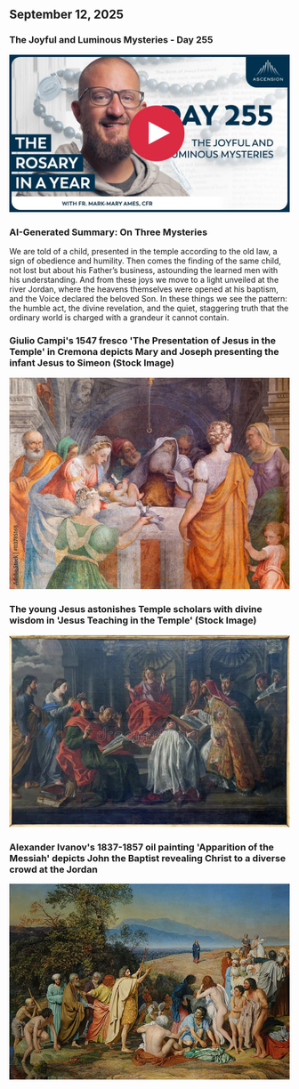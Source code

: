 ## September 12, 2025

### The Joyful and Luminous Mysteries - Day 255

[![The Joyful and Luminous Mysteries](/September/jpgs/Day255.jpg)](https://youtu.be/uD9ZMm6jQqE "The Joyful and Luminous Mysteries")

### AI-Generated Summary: On Three Mysteries

We are told of a child, presented in the temple according to the old law, a sign of obedience and humility. Then comes the finding of the same child, not lost but about his Father’s business, astounding the learned men with his understanding. And from these joys we move to a light unveiled at the river Jordan, where the heavens themselves were opened at his baptism, and the Voice declared the beloved Son. In these things we see the pattern: the humble act, the divine revelation, and the quiet, staggering truth that the ordinary world is charged with a grandeur it cannot contain.

### Giulio Campi's 1547 fresco 'The Presentation of Jesus in the Temple' in Cremona depicts Mary and Joseph presenting the infant Jesus to Simeon (Stock Image)

[![Giulio Campi's 1547 fresco 'The Presentation of Jesus in the Temple' in Cremona depicts Mary and Joseph presenting the infant Jesus to Simeon](September/jpgs/PresentationinTemple_exJreHA5.jpg)](https://stock.adobe.com/in/images/cremona-italy-may-24-2016-the-fresco-of-presentation-in-the-temple-in-chiesa-di-santa-rita-by-giulio-campi-1547/113785168 "Giulio Campi's 1547 fresco 'The Presentation of Jesus in the Temple' in Cremona depicts Mary and Joseph presenting the infant Jesus to Simeon")

### The young Jesus astonishes Temple scholars with divine wisdom in 'Jesus Teaching in the Temple' (Stock Image)

[![The young Jesus astonishes Temple scholars with divine wisdom in 'Jesus Teaching in the Temple'](September/jpgs/BrusselsFindingJesus_gQHQbnDe.jpg)](https://thumbs.dreamstime.com/b/brussels-jesus-age-12-teaching-temple-27777664.jpg "The young Jesus astonishes Temple scholars with divine wisdom in 'Jesus Teaching in the Temple'")

### Alexander Ivanov's 1837-1857 oil painting 'Apparition of the Messiah' depicts John the Baptist revealing Christ to a diverse crowd at the Jordan

[![Alexander Ivanov's 1837-1857 oil painting 'Apparition of the Messiah' depicts John the Baptist revealing Christ to a diverse crowd at the Jordan](September/jpgs/Apparition_Bm8LxpXw.jpg)](https://upload.wikimedia.org/wikipedia/commons/thumb/9/9e/%D0%90%D0%BB%D0%B5%D0%BA%D1%81%D0%B0%D0%BD%D0%B4%D1%80_%D0%90%D0%BD%D0%B4%D1%80%D0%B5%D0%B5%D0%B2%D0%B8%D1%87_%D0%98%D0%B2%D0%B0%D0%BD%D0%BE%D0%B2_-_%D0%AF%D0%B2%D0%BB%D0%B5%D0%BD%D0%B8%D0%B5_%D0%A5%D1%80%D0%B8%D1%81%D1%82%D0%B0_%D0%BD%D0%B0%D1%80%D0%BE%D0%B4%D1%83_%28%D0%AF%D0%B2%D0%BB%D0%B5%D0%BD%D0%B8%D0%B5_%D0%9C%D0%B5%D1%81%D1%81%D0%B8%D0%B8%29_-_Google_Art_Project.jpg/960px-%D0%90%D0%BB%D0%B5%D0%BA%D1%81%D0%B0%D0%BD%D0%B4%D1%80_%D0%90%D0%BD%D0%B4%D1%80%D0%B5%D0%B5%D0%B2%D0%B8%D1%87_%D0%98%D0%B2%D0%B0%D0%BD%D0%BE%D0%B2_-_%D0%AF%D0%B2%D0%BB%D0%B5%D0%BD%D0%B8%D0%B5_%D0%A5%D1%80%D0%B8%D1%81%D1%82%D0%B0_%D0%BD%D0%B0%D1%80%D0%BE%D0%B4%D1%83_%28%D0%AF%D0%B2%D0%BB%D0%B5%D0%BD%D0%B8%D0%B5_%D0%9C%D0%B5%D1%81%D1%81%D0%B8%D0%B8%29_-_Google_Art_Project.jpg "Alexander Ivanov's 1837-1857 oil painting 'Apparition of the Messiah' depicts John the Baptist revealing Christ to a diverse crowd at the Jordan")

